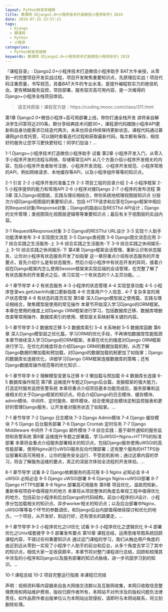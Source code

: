 ```yaml
---
layout: Python研发攻城狮
title: 慕课网《Django2.0+小程序技术打造微信小程序助手》2019
date: 2019-07-25 23:57:21
tags:
  - Django
  - 慕课网
  - Python
  - 小程序
categories:
  - Python研发攻城狮
keywords: 慕课网《Django2.0+小程序技术打造微信小程序助手》2019
---
```

『课程目录』:
Django2.0+小程序技术打造微信小程序助手
BAT大牛亲授，从零到一的完整项目开发实战过程，项目开发聚焦重要知识点，先原理后实战！项目代码注重质量，书写规范，具备BAT大牛的专业水准，是提升编程软实力的绝佳机会。更有稀缺服务监控，项目部署，服务容灾高可用内容，是一次难得的Django+小程序全栈项目体验。

<!-- more -->
<blockquote class="blockquote-center">
请支持原版！课程官方链：https://coding.imooc.com/class/311.html</blockquote>
</blockquote>
第1章 Django2.0+微信小程序+高可用部署上线，带你打通全栈开发
讲师亲自解决学生问答将近200条，群分享经典技术问题30+，课程源代码跟随小程序API更新和自身功能需求已经迭代两次，未来也将会持续保持更新状态，课程代码通过慕课网git仓库托管，可以随时查看迭代过程和获取最新代码，每次都有保存，相信好的服务让您学习更快更轻松！同学们加油！...

 1-1 Django+小程序技术打造微信小程序助手 试看
第2章 小程序开发入门，从零入手小程序开发的流程与网络、存储等常见API
从几个方面介绍小程序开发相关的内容，包括小程序开发者账号注册、小程序开发流程、小程序开发规范、小程序常用的API，例如网络请求、本地缓存等API，以及小程序组件等等的知识点。

 2-1 引言
 2-2 小程序开发的准备工作
 2-3 项目工程的目录介绍
 2-4 小程序框架
 2-5 小程序提供的能力和常用API
 2-6 小程序对接Django
 2-7 小程序的发布流程
第3章 深入Django视图层，实践与理论相结合，带你系统地梳理视图层知识点
分层次介绍Django视图层的重要知识点，包括 HTTP请求和应答在Django框架中相应的Request对象/Response对象；Django的路由以及RESTful API设计；Django的文件管理；类视图简化视图层逻辑等等重要知识点；最后有关于视图层的实战内容。

 3-1 Request&Response对象
 3-2 Django的RESTful URL设计
 3-3 实现个人助手功能清单发布
 3-4 实现图文消息
 3-5 Django类视图
 3-6 Django图文消息应用
 3-7 综合实践之生活服务-上
 3-8 综合实践之生活服务-下
 3-9 综合实践之休闲娱乐-上
 3-10 综合实践之休闲娱乐-下
第4章 Django框架会话管理，重新认识有状态服务，让你对小程序有状态服务开发了如指掌
这一章将重点介绍有状态服务的开发要点，首先介绍什么是有状态服务，然后介绍小程序中有状态开发的异同，接着介绍在Django框架内怎么使用Session框架来实现后端的会话管理，在完整了解了有状态服务的开发要点之后，练习实现一个有状态的个人主页功能。...

 4-1 章节导学
 4-2 有状态服务
 4-3 小程序的状态管理
 4-4 实现登录功能
 4-5 小程序登录wx.getUserInfo接口更新指南
 4-6 完善用户个人信息..
 4-7 复杂多变的用户状态管理
 4-8 有状态的首页实现
第5章 深入Django模型层之使用篇，实践与理论相结合，聚焦模型层使用的常见操作
本章节开始深入学习Django的ORM框架。本章在使用的维度上对Django ORM框架进行学习，包括数据库迁移、数据库增删改查等常用操作、数据库索引的使用、模型层关系映射等关键的内容。

 5-1 章节导学
 5-2 数据库迁移
 5-3 数据库索引
 5-4 关系映射
 5-5 数据库函数
第6章 深入Django模型层之优化篇，学习ORM的优化手段，不再惧怕数据库性能瓶颈
本章节继续深入学习Django的ORM框架。本章在优化的维度对Django ORM框架进行学习，在优化的维度将会介绍Django ORM的数据加载机制，从而了解Django数据的懒加载和预加载，对Django的数据加载机制更加了如指掌；Django的数据库长连接优化，详细学习Django ORM框架连接数据库的策略；还有Django数据库操作规范等的优化知识...

 6-1 章节导学
 6-2 理解模型变更与迁移
 6-3 懒加载与预加载
 6-4 数据库长连接
 6-5 数据库操作规范
第7章 运维提升专题之Django后台篇，发掘框架的强大能力，打造定时服务监控告警系统
本章将重点介绍项目基本功能完成后，服务部署和运维相关的关于Django框架的知识点。将会介绍Django的日志模块、缓存模块、admin模块、中间件、定时服务、邮件模块，综合使用这些模块定制监控报表和更好的管理Django服务，让开发者对服务状态了如指掌。...

 7-1 章节导学
 7-2 Django 日志模块
 7-3 Django Admin模块
 7-4 Django 缓存模块
 7-5 Django 后台服务部署
 7-6 Django Crontab 定时任务
 7-7 Django Middleware 中间件
 7-8 Django 邮件模块
 7-9 综合实践：基于邮件通知的服务监控和告警系统
第8章 运维提升专题之部署篇，学习uWSGI+Nginx+HTTPS的标准部署
本章将会重点介绍服务部署相关的知识点，包括Django服务使用uWSGI的高性能部署，使用Nginx进行uWSGI服务反向代理部署；还有整个服务的HTTPS协议部署和高可用相关，让你的服务安全运行、不受宕机影响；通过这章内容的学习，将会了解服务运维的要点，真正的深层次体验全流程的开发体验。...

 8-1 章节导学 试看
 8-2 Django依赖服务的高可用
 8-3 Nginx 必知必会
 8-4 uWSGI 必知必会
 8-5 Django uWSGI部署
 8-6 Django Nginx+uWSGI部署
 8-7 Django HTTPS部署
 8-8 Nginx 部署高可用服务
第9章 项目优化，温故而知新，重新审视项目中值得提升的地方
本章将从项目整体的角度去审视工程中值得优化的地方，包括前台小程序和后台Django的代码结构，前台小程序的UI设计、小程序分包加载相关的知识点、异步worker相关的知识点；以及后台部署中Nginx、uWSGI等等各个环节的参数调优，和Django后台内部值得继续探讨和优化的地方。一个项目，从开发好，到运行好，还有很长的路要走，...

 9-1 章节导学
 9-2 小程序优化之UI优化 试看
 9-3 小程序优化之逻辑优化
 9-4 部署优化之Unix域套接字
 9-5 部署发布要点
第10章 课程总结，运用思维导图系统回顾课程内容，不错过任何重要知识点
通过这门课程的学习，我们从触达用户角度的由近到远从零到一实现了小程序个人助手的前台和后台，从多个角度去学习了其中的知识点，相信大家一定收获颇丰，本章节将对整门课程进行总结，回顾和梳理其中涉及的小程序和Django以及服务部署的知识点脉络，进一步巩固学习到的知识。...

 10-1 课程总结
 10-2 项目完整运行指南 
本课程已完结

<div class="post-copyright">
    <div class="post-copyright__author">
      <span class="post-copyright-meta">声明：视频资料等内容据来自各大网络交流群以及互联网收集，本网只收取信息整理费用和网站维护费用，版权归原作者所有，本网站不对所涉及的版权问题负法律责任，如作品原作者出版单位认为本网站出现侵权，请即时与本网站联系，将立刻删除处理。 </span>
    </div>
</div>

<blockquote class="blockquote-center">

</blockquote>
            
